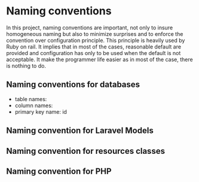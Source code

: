# Naming conventions

In this project, naming conventions are important, not only to insure homogeneous naming but also to minimize surprises and to enforce the convention over configuration principle. This principle is heavily used by Ruby on rail. It implies that in most of the cases, reasonable default are provided and configuration has only to be used when the default is not acceptable. It make the programmer life easier as in most of the case, there is nothing to do.

## Naming conventions for databases

* table names:
* column names:
* primary key name: id

## Naming convention for Laravel Models

## Naming convention for resources classes

## Naming convention for PHP